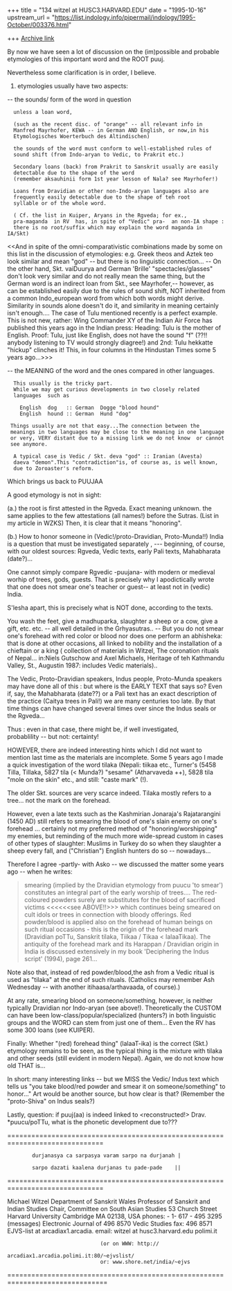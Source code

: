 +++
title = "134 witzel at HUSC3.HARVARD.EDU"
date = "1995-10-16"
upstream_url = "https://list.indology.info/pipermail/indology/1995-October/003376.html"

+++
[Archive link](https://list.indology.info/pipermail/indology/1995-October/003376.html)



By now we have seen a lot of discussion on the (im)possible and probable 
etymologies of this important word and the ROOT  puuj.

Nevertheless some  clarification is in order, I believe.

1. etymologies usually have two aspects:

-- the sounds/ form of the word in question 

      unless a loan word,

      (such as the recent disc. of "orange" -- all relevant info in 
      Manfred Mayrhofer, KEWA -- in German AND English, or now,in his  
      Etymologisches Woerterbuch des Altindischen) 

      the sounds of the word must conform to well-established rules of 
      sound shift (from Indo-aryan to Vedic, to Prakrit etc.)  

      Secondary loans (back) from Prakrit to Sanskrit usually are easily 
      detectable due to the shape of the word
      (remember aksauhinii form 1st year lesson of Nala? see Mayrhofer!) 

      Loans from Dravidian or other non-Indo-aryan languages also are 
      frequently easily detectable due to the shape of teh root 
      syllable or of the whole word.     

      ( Cf. the list in Kuiper, Aryans in the Rgveda; for ex.,
      pra-maganda  in RV  has, in spite of "Vedic" pra-  an non-IA shape : 
      there is no root/suffix which may explain the word maganda in IA/Skt)

<<And in spite of the omni-comparativistic combinations made by some on this 
list in the discussion of etymologies: e.g. Greek theos and Aztek 
<Nahuatl> teo look similar and mean "god" -- but there is no linguistic 
connection... -- On the other hand, Skt. vaiDuurya and German 'Brille' 
"spectacles/glasses" don't look very similar and do not really mean the 
same thing, but the German word is an indirect loan from Skt., see 
Mayrhofer,-- however, as can be established easily due to the rules of sound 
shift, NOT inherited from a common Indo_european word from which both words
might derive. Similarity in sounds alone doesn't do it, and similarity in 
meaning certainly isn't enough.... The case of Tulu mentioned recently is 
a perfect example. This is not new, rather:  Wing Commander XY of the Indian 
Air Force has published this years ago in the Indian press:
Heading: Tulu is the mother of English. Proof: Tulu, just like English, does 
not have the sound "f" (??!! anybody listening to TV would 
strongly diagree!) and 2nd: Tulu hekkatte "hickup" clinches it! This, in 
four columns in the Hindustan Times some 5 years ago...>>>

 --  the MEANING of the word and the ones compared in other languages.

      This usually is the tricky part.
      While we may get curious developments in two closely related 
      languages  such as 

        English  dog   :: German  Dogge "blood hound"
        English  hound :: German  Hund "dog"

     Things usually are not that easy...The connection between the 
     meanings in two languages may be close to the meaning in one language 
     or very, VERY distant due to a missing link we do not know  or cannot 
     see anymore.   

      A typical case is Vedic / Skt. deva "god" :: Iranian (Avesta) 
      daeva "demon".This "contradiction"is, of course as, is well known, 
      due to Zoroaster's reform.

Which brings us back to PUUJAA

A good etymology is not in sight:


(a.) the root is first attested in the Rgveda. Exact meaning unknown.
the same applies to the few attestations (all names!)  before the Sutras.
(List in my article in WZKS)
Then, it is clear that it means "honoring". 

(b.) How to honor someone in (Vedic!/proto-Dravidian, Proto-Munda!!)  India 
is a question that must be investigated separately , --- beginning, of 
course,  with our oldest sources: 
Rgveda, Vedic texts, early Pali texts, Mahabharata (date?)...

One cannot simply compare Rgvedic -puujana- with modern or medieval 
worhip of trees, gods, guests. That is precisely why I apodictically wrote 
that one does not smear one's teacher or guest-- at least not in (vedic) India.

S'lesha apart, this is precisely what is NOT done, according to the texts.

You wash the feet, give a madhuparka, slaughter a sheep or a cow, give a 
gift,  etc. etc. -- all well detailed in the Grhyasutras.. -- 
But you do not smear one's forehead with red color or blood nor does one 
perform an abhisheka:  that is done at other occasions, all linked to 
nobility and the installation of a chieftain or a king ( collection of 
materials in Witzel, The coronation rituals of Nepal... in:Niels Gutschow 
and  Axel Michaels, Heritage of teh Kathmandu Valley, St., Augustin 1987: 
includes Vedic materials)..

The Vedic, Proto-Dravidian speakers, Indus people, Proto-Munda speakers may 
have done all of this : but where is the EARLY TEXT that says so?
Even if, say, the Mahabharata (date??) or a Pali text has an exact 
description of the practice (Caitya trees in Pali!) we are many centuries
too late. By that time things can have changed several times over since 
the Indus seals or the Rgveda...

Thus : even in that case, there might be, if well investigated,  
probablility --  but not: certainty!


HOWEVER, there are indeed interesting hints which I did not want to 
mention last time as the materials are incomplete. Some 5 years ago I 
made a quick investigation of the word tilaka (Nepali: tiikaa etc., 
Turner's (5458 Tilla, Tillaka, 5827 tila (< Munda?) "sesame" (Atharvaveda 
++), 5828 tila "mole on the skin" etc., and still:  "caste mark" (!).

The older Skt. sources are very scarce indeed. Tilaka mostly refers to a 
tree... not the mark on the forehead.

However, even a late texts such as the Kashmirian Jonaraja's Rajatarangini 
(1450 AD) still refers to smearing the blood of one's slain enemy on one's 
forehead ... certainly not my  preferred method of "honoring/worshipping" 
my enemies, but reminding of the much more wide-spread custom in cases 
of  other types of slaughter: 
Muslims in Turkey do so when they slaughter a sheep every fall, and 
("Christian") English hunters do so -- nowadays...

Therefore I agree -partly- with Asko -- we discussed the matter some 
years ago -- when he writes:

> smearing (implied by the Dravidian etymology from 
> puucu 'to smear') constitutes an integral part of the early worship of 
> trees.... The red-coloured powders surely are substitutes for the blood 
> of  sacrificed victims   <<<<<<see ABOVE!!>>> 
> which continues being smeared on cult idols or trees in 
> connection with bloody offerings. Red powder/blood is applied also on the 
> forehead of human beings on such ritual occasions - this is the origin of 
> the forehead mark (Dravidian poTTu, Sanskrit tilaka, Tiikaa / Tikaa < 
> lalaaTikaa). The antiquity of the forehead mark and its Harappan / 
> Dravidian origin in India is discussed extensively in my book 'Deciphering 
> the Indus script' (1994), page 261...

Note also that, instead of red powder/blood,the ash from a Vedic ritual 
is used as "tilaka" at the end of such rituals. (Catholics may 
remember Ash Wednesday -- with another itihaasa/arthavaada, of course).)


At any rate, smearing blood on someone/something, however, is neither typically 
Dravidian nor Indo-aryan (see above!).
Theoretically the CUSTOM  can have been low-class/popular/specialized 
(hunters?) in both linguistic groups and the WORD  can stem from just one 
of them... Even the RV has some 300  loans (see KUIPER).


Finally:
Whether "(red) forehead thing" (lalaaT-ika) is the correct (Skt.) etymology 
remains to be seen, as the typical thing is the mixture with tilaka and 
other seeds (still evident in modern Nepal). Again, we do not know how 
old THAT is...

In short: many interesting links -- but we MISS the Vedic/ Indus text 
which tells us "you take blood/red powder  and smear it on 
someone/something" to honor..." Art would be another source, but how 
clear is that? (Remember the "proto-Shiva" on Indus seals?)

Lastly, question: if puuj(aa) is indeed linked to <reconstructed!> 
Drav. *puucu/poTTu, what is the phonetic development due to???



==============================================================================


            durjanasya ca sarpasya varam sarpo na durjanah |

            sarpo dazati kaalena durjanas tu pade-pade    ||


==============================================================================

Michael Witzel                              Department of Sanskrit
Wales Professor of Sanskrit                 and Indian Studies
Chair, Committee on South Asian Studies     53 Church Street
Harvard University                          Cambridge MA 02138, USA
phones: - 1- 617 - 495 3295 (messages)      Electronic Journal of
                   496 8570                 Vedic Studies
fax:               496 8571                 EJVS-list at arcadiax1.arcadia.
email:  witzel at husc3.harvard.edu            polimi.it 

                                  (or on WWW: http:// 
                                  arcadiax1.arcadia.polimi.it:80/~ejvslist/ 
                                  or: www.shore.net/india/~ejvs
 ===============================================================================








